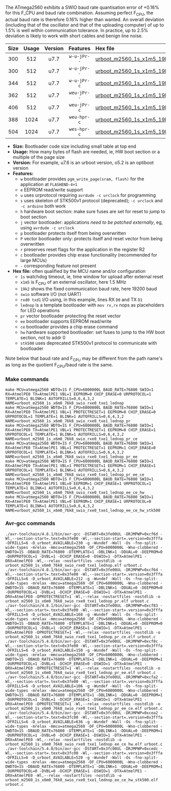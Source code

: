 The ATmega2560 exhibits a SWIO baud rate quantisation error of +0.16% for this F_CPU and baud rate combination. Assuming perfect F<sub>CPU</sub>, the actual baud rate is therefore 0.16% higher than wanted. An overall deviation (including that of the oscillator and that of the uploading computer) of up to 1.5% is well within communication tolerance. In practice, up to 2.5% deviation is likely to work with short cables and benign line noise.

|Size|Usage|Version|Features|Hex file|
|:-:|:-:|:-:|:-:|:--|
|300|512|u7.7|`w-u-jPr--`|[urboot_m2560_1s_x1m5_19k2_swio_rxe0_txe1_lednop.hex](https://raw.githubusercontent.com/stefanrueger/urboot.hex/main/u7.7/boards/mega-r3/atmega2560/watchdog_1_s/external_oscillator_x/%2B1m500000_hz/%2B%2B19k2_baud/uart0_rxe0_txe1/lednop/urboot_m2560_1s_x1m5_19k2_swio_rxe0_txe1_lednop.hex)|
|300|512|u7.7|`w-u-jPr--`|[urboot_m2560_1s_x1m5_19k2_swio_rxe0_txe1_lednop_pr.hex](https://raw.githubusercontent.com/stefanrueger/urboot.hex/main/u7.7/boards/mega-r3/atmega2560/watchdog_1_s/external_oscillator_x/%2B1m500000_hz/%2B%2B19k2_baud/uart0_rxe0_txe1/lednop/urboot_m2560_1s_x1m5_19k2_swio_rxe0_txe1_lednop_pr.hex)|
|344|512|u7.7|`w-u-jPr-c`|[urboot_m2560_1s_x1m5_19k2_swio_rxe0_txe1_lednop_pr_ce.hex](https://raw.githubusercontent.com/stefanrueger/urboot.hex/main/u7.7/boards/mega-r3/atmega2560/watchdog_1_s/external_oscillator_x/%2B1m500000_hz/%2B%2B19k2_baud/uart0_rxe0_txe1/lednop/urboot_m2560_1s_x1m5_19k2_swio_rxe0_txe1_lednop_pr_ce.hex)|
|362|512|u7.7|`weu-jPr--`|[urboot_m2560_1s_x1m5_19k2_swio_rxe0_txe1_lednop_pr_ee.hex](https://raw.githubusercontent.com/stefanrueger/urboot.hex/main/u7.7/boards/mega-r3/atmega2560/watchdog_1_s/external_oscillator_x/%2B1m500000_hz/%2B%2B19k2_baud/uart0_rxe0_txe1/lednop/urboot_m2560_1s_x1m5_19k2_swio_rxe0_txe1_lednop_pr_ee.hex)|
|406|512|u7.7|`weu-jPr-c`|[urboot_m2560_1s_x1m5_19k2_swio_rxe0_txe1_lednop_pr_ee_ce.hex](https://raw.githubusercontent.com/stefanrueger/urboot.hex/main/u7.7/boards/mega-r3/atmega2560/watchdog_1_s/external_oscillator_x/%2B1m500000_hz/%2B%2B19k2_baud/uart0_rxe0_txe1/lednop/urboot_m2560_1s_x1m5_19k2_swio_rxe0_txe1_lednop_pr_ee_ce.hex)|
|388|1024|u7.7|`weu-hpr-c`|[urboot_m2560_1s_x1m5_19k2_swio_rxe0_txe1_lednop_ee_ce_hw.hex](https://raw.githubusercontent.com/stefanrueger/urboot.hex/main/u7.7/boards/mega-r3/atmega2560/watchdog_1_s/external_oscillator_x/%2B1m500000_hz/%2B%2B19k2_baud/uart0_rxe0_txe1/lednop/urboot_m2560_1s_x1m5_19k2_swio_rxe0_txe1_lednop_ee_ce_hw.hex)|
|504|1024|u7.7|`wes-hpr-c`|[urboot_m2560_1s_x1m5_19k2_swio_rxe0_txe1_lednop_ee_ce_hw_stk500.hex](https://raw.githubusercontent.com/stefanrueger/urboot.hex/main/u7.7/boards/mega-r3/atmega2560/watchdog_1_s/external_oscillator_x/%2B1m500000_hz/%2B%2B19k2_baud/uart0_rxe0_txe1/lednop/urboot_m2560_1s_x1m5_19k2_swio_rxe0_txe1_lednop_ee_ce_hw_stk500.hex)|

- **Size:** Bootloader code size including small table at top end
- **Usage:** How many bytes of flash are needed, ie, HW boot section or a multiple of the page size
- **Version:** For example, u7.6 is an urboot version, o5.2 is an optiboot version
- **Features:**
  + `w` bootloader provides `pgm_write_page(sram, flash)` for the application at `FLASHEND-4+1`
  + `e` EEPROM read/write support
  + `u` uses urprotocol requiring `avrdude -c urclock` for programming
  + `s` uses skeleton of STK500v1 protocol (deprecated); `-c urclock` and `-c arduino` both work
  + `h` hardware boot section: make sure fuses are set for reset to jump to boot section
  + `j` vector bootloader: applications *need to be patched externally*, eg, using `avrdude -c urclock`
  + `p` bootloader protects itself from being overwritten
  + `P` vector bootloader only: protects itself and reset vector from being overwritten
  + `r` preserves reset flags for the application in the register R2
  + `c` bootloader provides chip erase functionality (recommended for large MCUs)
  + `-` corresponding feature not present
- **Hex file:** often qualified by the MCU name and/or configuration
  + `1s` watchdog timeout, ie, time window for upload after external reset
  + `x1m5` is F<sub>CPU</sub> of an external oscillator, here 1.5 MHz
  + `19k2` shows the fixed communication baud rate, here 19200 baud
  + `swio` software I/O (not UART)
  + `rxd0 txd1` I/O using, in this example, lines RX `D0` and TX `D1`
  + `lednop` is a template bootloader with `mov rx,rx` nops as placeholders for LED operations
  + `pr` vector bootloader protecting the reset vector
  + `ee` bootloader supports EEPROM read/write
  + `ce` bootloader provides a chip erase command
  + `hw` hardware supported bootloader: set fuses to jump to the HW boot section, not to addr 0
  + `stk500` uses deprecated STK500v1 protocol to communicate with bootloader


Note below that baud rate and F<sub>CPU</sub> may be different from the path name's as long as the quotient F<sub>CPU</sub>/baud rate is the same.

### Make commands
```
make MCU=atmega2560 WDTO=1S F_CPU=6000000L BAUD_RATE=76800 SWIO=1 RX=AtmelPE0 TX=AtmelPE1 VBL=1 EEPROM=0 CHIP_ERASE=0 URPROTOCOL=1 TEMPLATE=1 BLINK=1 AUTOFRILLS=0,6,4,3,2 NAME=urboot_m2560_1s_x6m0_76k8_swio_rxe0_txe1_lednop
make MCU=atmega2560 WDTO=1S F_CPU=6000000L BAUD_RATE=76800 SWIO=1 RX=AtmelPE0 TX=AtmelPE1 VBL=1 PROTECTRESET=1 EEPROM=0 CHIP_ERASE=0 URPROTOCOL=1 TEMPLATE=1 BLINK=1 AUTOFRILLS=0,6,4,3,2 NAME=urboot_m2560_1s_x6m0_76k8_swio_rxe0_txe1_lednop_pr
make MCU=atmega2560 WDTO=1S F_CPU=6000000L BAUD_RATE=76800 SWIO=1 RX=AtmelPE0 TX=AtmelPE1 VBL=1 PROTECTRESET=1 EEPROM=0 CHIP_ERASE=1 URPROTOCOL=1 TEMPLATE=1 BLINK=1 AUTOFRILLS=0,6,4,3,2 NAME=urboot_m2560_1s_x6m0_76k8_swio_rxe0_txe1_lednop_pr_ce
make MCU=atmega2560 WDTO=1S F_CPU=6000000L BAUD_RATE=76800 SWIO=1 RX=AtmelPE0 TX=AtmelPE1 VBL=1 PROTECTRESET=1 EEPROM=1 CHIP_ERASE=0 URPROTOCOL=1 TEMPLATE=1 BLINK=1 AUTOFRILLS=0,6,4,3,2 NAME=urboot_m2560_1s_x6m0_76k8_swio_rxe0_txe1_lednop_pr_ee
make MCU=atmega2560 WDTO=1S F_CPU=6000000L BAUD_RATE=76800 SWIO=1 RX=AtmelPE0 TX=AtmelPE1 VBL=1 PROTECTRESET=1 EEPROM=1 CHIP_ERASE=1 URPROTOCOL=1 TEMPLATE=1 BLINK=1 AUTOFRILLS=0,6,4,3,2 NAME=urboot_m2560_1s_x6m0_76k8_swio_rxe0_txe1_lednop_pr_ee_ce
make MCU=atmega2560 WDTO=1S F_CPU=6000000L BAUD_RATE=76800 SWIO=1 RX=AtmelPE0 TX=AtmelPE1 VBL=0 EEPROM=1 CHIP_ERASE=1 URPROTOCOL=1 TEMPLATE=1 BLINK=1 AUTOFRILLS=0,6,4,3,2 NAME=urboot_m2560_1s_x6m0_76k8_swio_rxe0_txe1_lednop_ee_ce_hw
make MCU=atmega2560 WDTO=1S F_CPU=6000000L BAUD_RATE=76800 SWIO=1 RX=AtmelPE0 TX=AtmelPE1 VBL=0 EEPROM=1 CHIP_ERASE=1 URPROTOCOL=0 TEMPLATE=1 BLINK=1 AUTOFRILLS=0,6,4,3,2 NAME=urboot_m2560_1s_x6m0_76k8_swio_rxe0_txe1_lednop_ee_ce_hw_stk500
```

### Avr-gcc commands
```
./avr-toolchain/4.8.1/bin/avr-gcc -DSTART=0x3fe00UL -DRJMPWP=0xcf6d -Wl,--section-start=.text=0x3fe00 -Wl,--section-start=.version=0x3fffa -DFRILLS=6 -D_urboot_AVAILABLE=230 -g -Wundef -Wall -Os -fno-split-wide-types -mrelax -mmcu=atmega2560 -DF_CPU=6000000L -Wno-clobbered -DWDTO=1S -DBAUD_RATE=76800 -DTEMPLATE=1 -DBLINK=1 -DDUAL=0 -DEEPROM=0 -DURPROTOCOL=1 -DVBL=1 -DCHIP_ERASE=0 -DSWIO=1 -DTX=AtmelPE1 -DRX=AtmelPE0 -Wl,--relax -nostartfiles -nostdlib -o urboot_m2560_1s_x6m0_76k8_swio_rxe0_txe1_lednop.elf urboot.c
./avr-toolchain/4.8.1/bin/avr-gcc -DSTART=0x3fe00UL -DRJMPWP=0xcf6d -Wl,--section-start=.text=0x3fe00 -Wl,--section-start=.version=0x3fffa -DFRILLS=6 -D_urboot_AVAILABLE=212 -g -Wundef -Wall -Os -fno-split-wide-types -mrelax -mmcu=atmega2560 -DF_CPU=6000000L -Wno-clobbered -DWDTO=1S -DBAUD_RATE=76800 -DTEMPLATE=1 -DBLINK=1 -DDUAL=0 -DEEPROM=0 -DURPROTOCOL=1 -DVBL=1 -DCHIP_ERASE=0 -DSWIO=1 -DTX=AtmelPE1 -DRX=AtmelPE0 -DPROTECTRESET=1 -Wl,--relax -nostartfiles -nostdlib -o urboot_m2560_1s_x6m0_76k8_swio_rxe0_txe1_lednop_pr.elf urboot.c
./avr-toolchain/4.8.1/bin/avr-gcc -DSTART=0x3fe00UL -DRJMPWP=0xcf83 -Wl,--section-start=.text=0x3fe00 -Wl,--section-start=.version=0x3fffa -DFRILLS=6 -D_urboot_AVAILABLE=168 -g -Wundef -Wall -Os -fno-split-wide-types -mrelax -mmcu=atmega2560 -DF_CPU=6000000L -Wno-clobbered -DWDTO=1S -DBAUD_RATE=76800 -DTEMPLATE=1 -DBLINK=1 -DDUAL=0 -DEEPROM=0 -DURPROTOCOL=1 -DVBL=1 -DCHIP_ERASE=1 -DSWIO=1 -DTX=AtmelPE1 -DRX=AtmelPE0 -DPROTECTRESET=1 -Wl,--relax -nostartfiles -nostdlib -o urboot_m2560_1s_x6m0_76k8_swio_rxe0_txe1_lednop_pr_ce.elf urboot.c
./avr-toolchain/5.4.0/bin/avr-gcc -DSTART=0x3fe00UL -DRJMPWP=0xcf8c -Wl,--section-start=.text=0x3fe00 -Wl,--section-start=.version=0x3fffa -DFRILLS=6 -D_urboot_AVAILABLE=150 -g -Wundef -Wall -Os -fno-split-wide-types -mrelax -mmcu=atmega2560 -DF_CPU=6000000L -Wno-clobbered -DWDTO=1S -DBAUD_RATE=76800 -DTEMPLATE=1 -DBLINK=1 -DDUAL=0 -DEEPROM=1 -DURPROTOCOL=1 -DVBL=1 -DCHIP_ERASE=0 -DSWIO=1 -DTX=AtmelPE1 -DRX=AtmelPE0 -DPROTECTRESET=1 -Wl,--relax -nostartfiles -nostdlib -o urboot_m2560_1s_x6m0_76k8_swio_rxe0_txe1_lednop_pr_ee.elf urboot.c
./avr-toolchain/5.4.0/bin/avr-gcc -DSTART=0x3fe00UL -DRJMPWP=0xcfa2 -Wl,--section-start=.text=0x3fe00 -Wl,--section-start=.version=0x3fffa -DFRILLS=6 -D_urboot_AVAILABLE=106 -g -Wundef -Wall -Os -fno-split-wide-types -mrelax -mmcu=atmega2560 -DF_CPU=6000000L -Wno-clobbered -DWDTO=1S -DBAUD_RATE=76800 -DTEMPLATE=1 -DBLINK=1 -DDUAL=0 -DEEPROM=1 -DURPROTOCOL=1 -DVBL=1 -DCHIP_ERASE=1 -DSWIO=1 -DTX=AtmelPE1 -DRX=AtmelPE0 -DPROTECTRESET=1 -Wl,--relax -nostartfiles -nostdlib -o urboot_m2560_1s_x6m0_76k8_swio_rxe0_txe1_lednop_pr_ee_ce.elf urboot.c
./avr-toolchain/5.4.0/bin/avr-gcc -DSTART=0x3fc00UL -DRJMPWP=0xcea2 -Wl,--section-start=.text=0x3fc00 -Wl,--section-start=.version=0x3fffa -DFRILLS=6 -D_urboot_AVAILABLE=636 -g -Wundef -Wall -Os -fno-split-wide-types -mrelax -mmcu=atmega2560 -DF_CPU=6000000L -Wno-clobbered -DWDTO=1S -DBAUD_RATE=76800 -DTEMPLATE=1 -DBLINK=1 -DDUAL=0 -DEEPROM=1 -DURPROTOCOL=1 -DVBL=0 -DCHIP_ERASE=1 -DSWIO=1 -DTX=AtmelPE1 -DRX=AtmelPE0 -Wl,--relax -nostartfiles -nostdlib -o urboot_m2560_1s_x6m0_76k8_swio_rxe0_txe1_lednop_ee_ce_hw.elf urboot.c
./avr-toolchain/5.4.0/bin/avr-gcc -DSTART=0x3fc00UL -DRJMPWP=0xcedc -Wl,--section-start=.text=0x3fc00 -Wl,--section-start=.version=0x3fffa -DFRILLS=6 -D_urboot_AVAILABLE=520 -g -Wundef -Wall -Os -fno-split-wide-types -mrelax -mmcu=atmega2560 -DF_CPU=6000000L -Wno-clobbered -DWDTO=1S -DBAUD_RATE=76800 -DTEMPLATE=1 -DBLINK=1 -DDUAL=0 -DEEPROM=1 -DURPROTOCOL=0 -DVBL=0 -DCHIP_ERASE=1 -DSWIO=1 -DTX=AtmelPE1 -DRX=AtmelPE0 -Wl,--relax -nostartfiles -nostdlib -o urboot_m2560_1s_x6m0_76k8_swio_rxe0_txe1_lednop_ee_ce_hw_stk500.elf urboot.c
```


